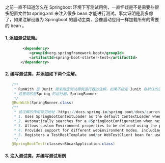 之前一直不知道怎么在 Springboot 环境下写测试用例，一直怀疑是不是需要些很多配置文件如 spring.xml 来注入很多 bean 才能进行测试。事实证明是我多虑了，如果注解设置为 Springboot 的启动主类，会像启动应用一样加载所有的需要的 bean 。
     
#### 1. 添加测试依赖。
     
 ```xml
         <dependency>
            <groupId>org.springframework.boot</groupId>
            <artifactId>spring-boot-starter-test</artifactId>
        </dependency>
 ```
 #### 2. 编写测试类，并添加如下两个注解。
    
 ```java
    /**
     * RunWith 是 Junit 用来指定测试用例运行器的注解，如果不指定 Junit 有默认的运行器。
     * 这里用的是Spring 的运行器，SpringRunner
     */
    @RunWith(SpringRunner.class)
    /**
     * 该注解的作用详见地址：https://docs.spring.io/spring-boot/docs/current/api/org/springframework/boot/test/context/SpringBootTest.html
     * 1. Uses SpringBootContextLoader as the default ContextLoader when no specific @ContextConfiguration(loader=...) is defined.
     * 2. Automatically searches for a @SpringBootConfiguration when nested @Configuration is not used, and no explicit classes are specified.
     * 3. Allows custom Environment properties to be defined using the properties attribute.
     * 4. Provides support for different webEnvironment modes, including the ability to start a fully running web server listening on a defined or random port.
     * 5. Registers a TestRestTemplate and/or WebTestClient bean for use in web tests that are using a fully running web server.
     */
    @SpringBootTest(classes=BbcarApplication.class)
 ```
 
   #### 3. 注入测试类，并编写测试用例
   
